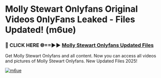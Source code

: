 # Molly Stewart Onlyfans Original Videos 0nlyFans Leaked - Files Updated! (m6ue)

<h3>🔴 CLICK HERE 🌐==►► <a href="https://tinyurl.com/2jnfzry5" rel="nofollow">Molly Stewart Onlyfans Updated Files</a></h3>

Get Molly Stewart Onlyfans and all content. Now you can access all videos and pictures of Molly Stewart Onlyfans. New Updated Files 2025!

[![m6ue](https://i.imgur.com/GyGTBgg.gif)](https://tinyurl.com/2jnfzry5)

